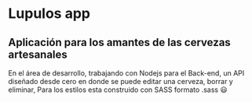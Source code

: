 # Lupulos app 

## Aplicación para los amantes de las cervezas artesanales

En el área de desarrollo, trabajando con Nodejs para el Back-end, un API diseñado desde cero 
en donde se puede editar una cerveza, borrar y eliminar, Para los estilos esta construido con SASS 
formato .sass :smiley:

